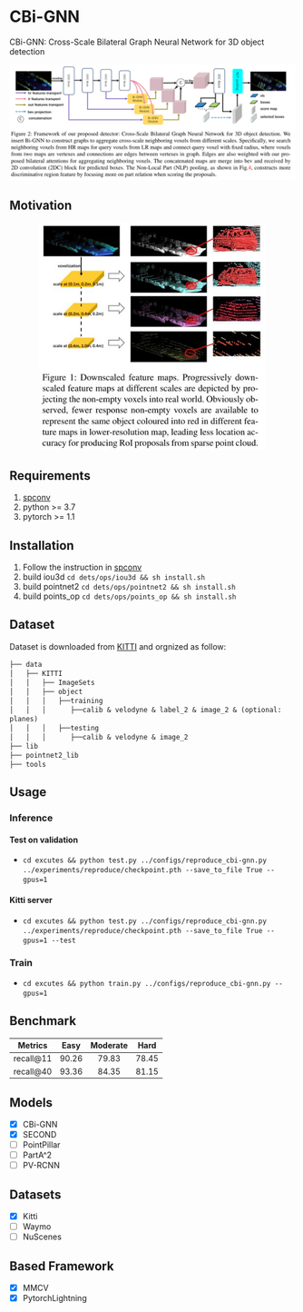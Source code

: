 # CBi-GNN

CBi-GNN: Cross-Scale Bilateral Graph Neural Network for 3D object detection
<div align=center>
  <img width=800 src="readme/fig2.jpg" >
</div>

## Motivation

<div align=center>
  <img width=400 src="readme/fig1.jpg" >
</div>

## Requirements

1. [spconv](https://github.com/traveller59/spconv)
2. python >= 3.7
3. pytorch >= 1.1

## Installation

1. Follow the instruction in [spconv](https://github.com/traveller59/spconv)
2. build iou3d `cd dets/ops/iou3d && sh install.sh`
3. build pointnet2 `cd dets/ops/pointnet2 && sh install.sh`
4. build points_op `cd dets/ops/points_op && sh install.sh`


## Dataset 
  Dataset is downloaded from [KITTI](http://www.cvlibs.net/datasets/kitti/eval_object.php?obj_benchmark=3d) and orgnized as follow:
  
  ```
  ├── data
  │   ├── KITTI
  │   │   ├── ImageSets
  │   │   ├── object
  │   │   │   ├──training
  │   │   │      ├──calib & velodyne & label_2 & image_2 & (optional: planes)
  │   │   │   ├──testing
  │   │   │      ├──calib & velodyne & image_2
  ├── lib
  ├── pointnet2_lib
  ├── tools
  ```
## Usage

### Inference

#### Test on validation

- `cd excutes && python test.py ../configs/reproduce_cbi-gnn.py ../experiments/reproduce/checkpoint.pth --save_to_file True --gpus=1`

#### Kitti server

- `cd excutes && python test.py ../configs/reproduce_cbi-gnn.py ../experiments/reproduce/checkpoint.pth --save_to_file True --gpus=1 --test`

### Train

- `cd excutes && python train.py ../configs/reproduce_cbi-gnn.py --gpus=1`

## Benchmark

|  Metrics |  Easy | Moderate |  Hard |
|:--------:|:-----:|:--------:|:-----:|
| recall@11 | 90.26 |   79.83  | 78.45 |
| recall@40 | 93.36 |   84.35  | 81.15 |+

## Models

- [X] CBi-GNN
- [X] SECOND
- [ ] PointPillar
- [ ] PartA^2
- [ ] PV-RCNN

## Datasets

- [X] Kitti
- [ ] Waymo
- [ ] NuScenes

## Based Framework

- [X] MMCV
- [X] PytorchLightning
